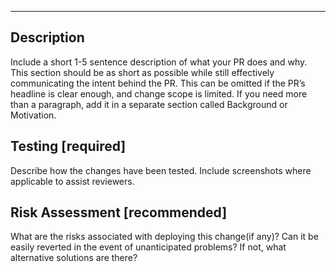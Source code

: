 ---

## Description

Include a short 1-5 sentence description of what your PR does and why.
This section should be as short as possible while still effectively communicating the intent behind the PR.
This can be omitted if the PR’s headline is clear enough, and change scope is limited.
If you need more than a paragraph, add it in a separate section called Background or Motivation.

## Testing [required]

Describe how the changes have been tested.
Include screenshots where applicable to assist reviewers.

## Risk Assessment [recommended]

What are the risks associated with deploying this change(if any)?
Can it be easily reverted in the event of unanticipated problems?
If not, what alternative solutions are there?

